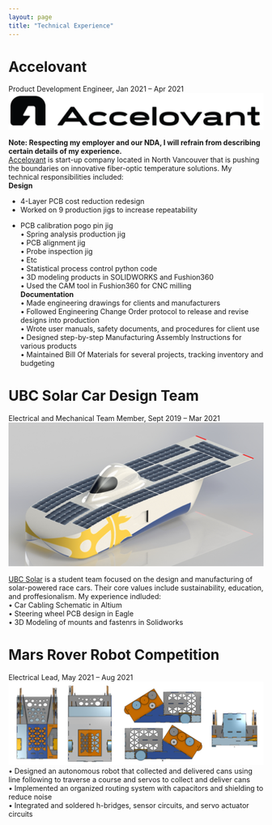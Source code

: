 ```yaml
---
layout: page
title: "Technical Experience"
---
```


# Accelovant  
Product Development Engineer, Jan 2021 – Apr 2021  
![rs](https://raw.githubusercontent.com/carterkowel/carterkowel.github.io/master/assets/images/accelovant.PNG)  

**Note: Respecting my employer and our NDA, I will refrain from describing certain details of my experience.**  
[Accelovant](https://www.accelovant.com/) is start-up company located in North Vancouver that is pushing the boundaries on innovative fiber-optic temperature solutions. My technical responsibilities included:  
**Design**  
+	4-Layer PCB cost reduction redesign  
+	Worked on 9 production jigs to increase repeatability  
  - PCB calibration pogo pin jig  
  •	Spring analysis production jig  
  •	PCB alignment jig  
  •	Probe inspection jig  
  •	Etc  
•	Statistical process control python code  
•	3D modeling products in SOLIDWORKS and Fushion360  
  •	Used the CAM tool in Fushion360 for CNC milling  
**Documentation**  
•	Made engineering drawings for clients and manufacturers  
•	Followed Engineering Change Order protocol to release and revise designs into production  
•	Wrote user manuals, safety documents, and procedures for client use  
•	Designed step-by-step Manufacturing Assembly Instructions for various products  
•	Maintained Bill Of Materials for several projects, tracking inventory and budgeting  




# UBC Solar Car Design Team  
Electrical and Mechanical Team Member, Sept 2019 – Mar 2021  
![rs](https://raw.githubusercontent.com/carterkowel/carterkowel.github.io/master/assets/images/UBCSolar.jpg)  

[UBC Solar](https://ubcsolar.com/) is a student team focused on the design and manufacturing of solar-powered race cars. Their core values include sustainability, education, and proffesionalism. My experience indluded:  
•	Car Cabling Schematic in Altium  
•	Steering wheel PCB design in Eagle  
•	3D Modeling of mounts and fastenrs in Solidworks  

# Mars Rover Robot Competition  
Electrical Lead, May 2021 – Aug 2021  
![rs](https://raw.githubusercontent.com/carterkowel/carterkowel.github.io/master/assets/images/robot1.PNG)  
•	Designed an autonomous robot that collected and delivered cans using line following to traverse a course and servos to collect and deliver cans  
•	Implemented an organized routing system with capacitors and shielding to reduce noise  
•	Integrated and soldered h-bridges, sensor circuits, and servo actuator circuits  

